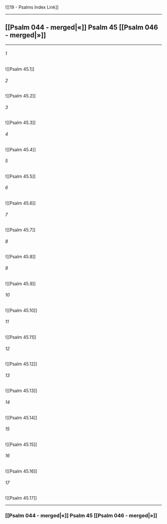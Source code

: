 ![[19 - Psalms Index Link]]

---
##  [[Psalm 044 - merged|«]] Psalm 45 [[Psalm 046 - merged|»]]

---

###### 1
![[Psalm 45.1]] 

###### 2
![[Psalm 45.2]] 

###### 3
![[Psalm 45.3]] 

###### 4
![[Psalm 45.4]]

###### 5 
![[Psalm 45.5]] 

###### 6
![[Psalm 45.6]] 

###### 7
![[Psalm 45.7]] 

###### 8
![[Psalm 45.8]] 

###### 9
![[Psalm 45.9]] 

###### 10
![[Psalm 45.10]] 

###### 11
![[Psalm 45.11]] 

###### 12
![[Psalm 45.12]]

###### 13
![[Psalm 45.13]] 

###### 14
![[Psalm 45.14]] 

###### 15
![[Psalm 45.15]]

###### 16
![[Psalm 45.16]] 

###### 17
![[Psalm 45.17]]


---
###  [[Psalm 044 - merged|«]] Psalm 45 [[Psalm 046 - merged|»]]